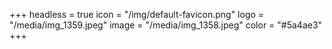 +++
headless = true
icon = "/img/default-favicon.png"
logo = "/media/img_1359.jpeg"
image = "/media/img_1358.jpeg"
color = "#5a4ae3"
+++
